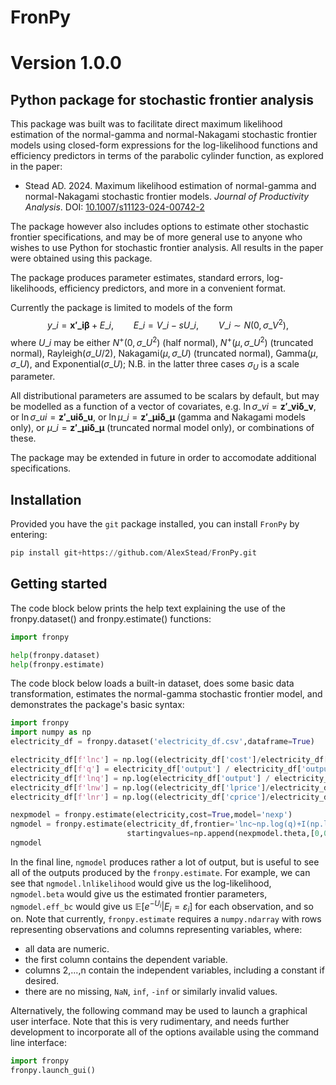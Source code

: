 # FronPy
# Version 1.0.0
## Python package for stochastic frontier analysis
This package was built was to facilitate direct maximum likelihood estimation of the normal-gamma and normal-Nakagami stochastic frontier models using closed-form expressions for the log-likelihood functions and efficiency predictors in terms of the parabolic cylinder function, as explored in the paper:

- Stead AD. 2024. Maximum likelihood estimation of normal-gamma and normal-Nakagami stochastic frontier models. _Journal of Productivity Analysis_. DOI: [10.1007/s11123-024-00742-2](https://doi.org/10.1007/s11123-024-00742-2)

The package however also includes options to estimate other stochastic frontier specifications, and may be of more general use to anyone who wishes to use Python for stochastic frontier analysis. All results in the paper were obtained using this package.

The package produces parameter estimates, standard errors, log-likelihoods, efficiency predictors, and more in a convenient format.

Currently the package is limited to models of the form
$$y\_i=\boldsymbol{x'\_i\beta}+E\_i, \qquad
    E\_i=V\_i-sU\_i, \qquad V\_i\sim N\left(0,\sigma\_V^2\right),$$
where $U\_i$ may be either $N^+\left(0,\sigma\_U^2\right)$ (half normal), $N^+\left(\mu,\sigma\_U^2\right)$ (truncated normal), $\mathrm{Rayleigh}\left(\sigma\_U/2\right)$, $\mathrm{Nakagami}\left(\mu,\sigma\_U\right)$ (truncated normal), $\mathrm{Gamma}\left(\mu,\sigma\_U\right)$, and $\mathrm{Exponential}\left(\sigma\_U\right)$; N.B. in the latter three cases $\sigma_U$ is a scale parameter.

All distributional parameters are assumed to be scalars by default, but may be modelled as a function of a vector of covariates, e.g. $\ln\sigma\_{vi}=\boldsymbol{z'\_{vi}\delta\_v}$, or $\ln\sigma\_{ui}=\boldsymbol{z'\_{ui}\delta\_u}$, or $\ln\mu\_{i} = \boldsymbol{z'\_{\mu i}\delta\_\mu}$ (gamma and Nakagami models only), or $\mu\_{i} = \boldsymbol{z'\_{\mu i}\delta\_\mu}$ (truncated normal model only), or combinations of these. 


The package may be extended in future in order to accomodate additional specifications.

## Installation
Provided you have the `git` package installed, you can install `FronPy` by entering: 
```python
pip install git+https://github.com/AlexStead/FronPy.git
```

## Getting started
The code block below prints the help text explaining the use of the fronpy.dataset() and fronpy.estimate() functions:
```python
import fronpy

help(fronpy.dataset)
help(fronpy.estimate)
```

The code block below loads a built-in dataset, does some basic data transformation, estimates the normal-gamma stochastic frontier model, and demonstrates the package's basic syntax:
```python
import fronpy
import numpy as np
electricity_df = fronpy.dataset('electricity_df.csv',dataframe=True)

electricity_df[f'lnc'] = np.log((electricity_df['cost']/electricity_df['cost'].mean())/(electricity_df['fprice']/electricity_df['fprice'].mean()))
electricity_df[f'q'] = electricity_df['output'] / electricity_df['output'].mean()
electricity_df[f'lnq'] = np.log(electricity_df['output'] / electricity_df['output'].mean())
electricity_df[f'lnw'] = np.log((electricity_df['lprice']/electricity_df['lprice'].mean())/(electricity_df['fprice']/electricity_df['fprice'].mean()))
electricity_df[f'lnr'] = np.log((electricity_df['cprice']/electricity_df['cprice'].mean())/(electricity_df['fprice']/electricity_df['fprice'].mean()))

nexpmodel = fronpy.estimate(electricity,cost=True,model='nexp')
ngmodel = fronpy.estimate(electricity_df,frontier='lnc~np.log(q)+I(np.log(q)**2)+lnw+lnr',cost=True,model='ng',
                          startingvalues=np.append(nexpmodel.theta,[0,0]))
ngmodel
```

In the final line, `ngmodel` produces rather a lot of output, but is useful to see all of the outputs produced by the `fronpy.estimate`. For example, we can see that `ngmodel.lnlikelihood` would give us the log-likelihood, `ngmodel.beta` would give us the estimated frontier parameters, `ngmodel.eff_bc` would give us $\mathbb{E}[e^{-U_i}|E_i=\varepsilon_i]$ for each observation, and so on. Note that currently, `fronpy.estimate` requires a `numpy.ndarray` with rows representing observations and columns representing variables, where:
- all data are numeric.
- the first column contains the dependent variable.
- columns 2,...,n contain the independent variables, including a constant if desired.
- there are no missing, `NaN`, `inf`, `-inf` or similarly invalid values.

Alternatively, the following command may be used to launch a graphical user interface. Note that this is very rudimentary, and needs further development to incorporate all of the options available using the command line interface:
```python
import fronpy
fronpy.launch_gui()
```

